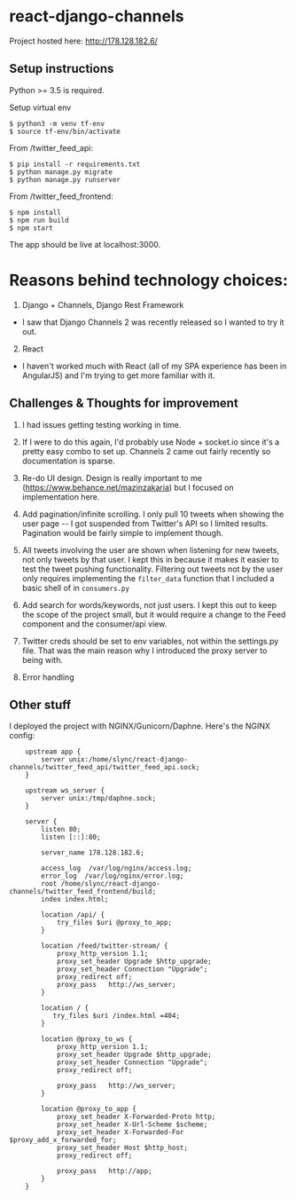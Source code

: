 # react-django-channels

Project hosted here: http://178.128.182.6/

## Setup instructions

Python >= 3.5 is required.

Setup virtual env
```
$ python3 -m venv tf-env
$ source tf-env/bin/activate
```

From /twitter_feed_api:

```
$ pip install -r requirements.txt
$ python manage.py migrate
$ python manage.py runserver
```

From /twitter_feed_frontend:

```
$ npm install
$ npm run build
$ npm start
```

The app should be live at localhost:3000.

# Reasons behind technology choices:
1. Django + Channels, Django Rest Framework
  - I saw that Django Channels 2 was recently released so I wanted to try it out.
2. React
  - I haven't worked much with React (all of my SPA experience has been in AngularJS) and I'm trying to get more familiar with it.

## Challenges & Thoughts for improvement
1. I had issues getting testing working in time.

2. If I were to do this again, I'd probably use Node + socket.io since it's a pretty easy combo to set up. Channels 2 came out fairly recently so documentation is sparse. 

3. Re-do UI design. Design is really important to me (https://www.behance.net/mazinzakaria) but I focused on implementation here.

4. Add pagination/infinite scrolling. I only pull 10 tweets when showing the user page -- I got suspended from Twitter's API so I limited results. Pagination would be fairly simple to implement though.

5. All tweets involving the user are shown when listening for new tweets, not only tweets by that user. I kept this in because it makes it easier to test the tweet pushing functionality. Filtering out tweets not by the user only requires implementing the `filter_data` function that I included a basic shell of in `consumers.py`

6. Add search for words/keywords, not just users. I kept this out to keep the scope of the project small, but it would require a change to the Feed component and the consumer/api view.

7. Twitter creds should be set to env variables, not within the settings.py file. That was the main reason why I introduced the proxy server to being with.

8. Error handling


## Other stuff

I deployed the project with NGINX/Gunicorn/Daphne. Here's the NGINX config:

```
    upstream app {
        server unix:/home/slync/react-django-channels/twitter_feed_api/twitter_feed_api.sock;
    }

    upstream ws_server {
        server unix:/tmp/daphne.sock;
    }

    server {
        listen 80;
        listen [::]:80;

        server_name 178.128.182.6;

        access_log  /var/log/nginx/access.log;
        error_log  /var/log/nginx/error.log;
        root /home/slync/react-django-channels/twitter_feed_frontend/build;
        index index.html;

        location /api/ {
            try_files $uri @proxy_to_app;
        }

        location /feed/twitter-stream/ {
            proxy_http_version 1.1;
            proxy_set_header Upgrade $http_upgrade;
            proxy_set_header Connection "Upgrade";
            proxy_redirect off;
            proxy_pass   http://ws_server;
        }

        location / {
           try_files $uri /index.html =404;
        }

        location @proxy_to_ws {
            proxy_http_version 1.1;
            proxy_set_header Upgrade $http_upgrade;
            proxy_set_header Connection "Upgrade";
            proxy_redirect off;

            proxy_pass   http://ws_server;
        }

        location @proxy_to_app {
            proxy_set_header X-Forwarded-Proto http;
            proxy_set_header X-Url-Scheme $scheme;
            proxy_set_header X-Forwarded-For $proxy_add_x_forwarded_for;
            proxy_set_header Host $http_host;
            proxy_redirect off;

            proxy_pass   http://app;
        }
    }
```
